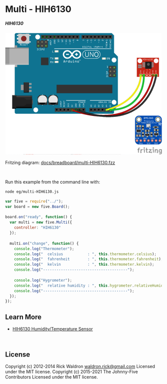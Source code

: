 <!--remove-start-->

# Multi - HIH6130

<!--remove-end-->






##### HIH6130



![docs/breadboard/multi-HIH6130.png](breadboard/multi-HIH6130.png)<br>

Fritzing diagram: [docs/breadboard/multi-HIH6130.fzz](breadboard/multi-HIH6130.fzz)

&nbsp;




Run this example from the command line with:
```bash
node eg/multi-HIH6130.js
```


```javascript
var five = require("../");
var board = new five.Board();

board.on("ready", function() {
  var multi = new five.Multi({
    controller: "HIH6130"
  });

  multi.on("change", function() {
    console.log("Thermometer");
    console.log("  celsius           : ", this.thermometer.celsius);
    console.log("  fahrenheit        : ", this.thermometer.fahrenheit);
    console.log("  kelvin            : ", this.thermometer.kelvin);
    console.log("--------------------------------------");

    console.log("Hygrometer");
    console.log("  relative humidity : ", this.hygrometer.relativeHumidity);
    console.log("--------------------------------------");
  });
});

```









## Learn More

- [HIH6130 Humidity/Temperature Sensor](https://www.sparkfun.com/products/11295)

&nbsp;

<!--remove-start-->

## License
Copyright (c) 2012-2014 Rick Waldron <waldron.rick@gmail.com>
Licensed under the MIT license.
Copyright (c) 2015-2021 The Johnny-Five Contributors
Licensed under the MIT license.

<!--remove-end-->
